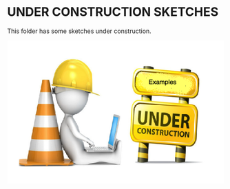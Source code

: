 # UNDER CONSTRUCTION SKETCHES

This folder has some sketches under construction. 

![Under construction...](../../extras/images/under_construction.png)



